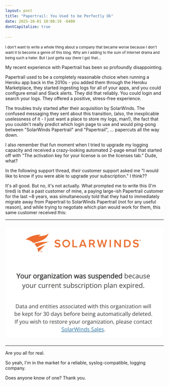 ```yaml
---
layout: post
title: "Papertrail: You Used to be Perfectly Ok"
date: 2025-10-01 10:08:19 -0400
dontCapitalize: true

---
```


<small>I don't want to write a whole thing about a company that became worse because I don't want it to become a genre of this blog. Why am I adding to the sum of Internet drama and being such a hater. But I just gotta say (here I go) that...</small>

My recent experience with Papertrail has been so profoundly disappointing.

Papertrail used to be a completely reasonable choice when running a Heroku app back in the 2010s - you added them through the Heroku Marketplace, they started ingesting logs for all of your apps, and you could configure email and Slack alerts. They did that reliably. You could login and search your logs. They offered a positive, stress-free experience.

The troubles truly started after their acquisition by SolarWinds. The confused messaging they sent about this transition, (also, the inexplicable uselessness of it - I just want a place to store my logs, man!), the fact that you couldn't really predict which login page to use and would ping-pong between "SolarWinds Papertrail" and "Papertrail", ... papercuts all the way down.

I also remember that fun moment when I tried to upgrade my logging capacity and received a crazy-looking automated 2-page email that started off with "The activation key for your license is on the licenses tab." Dude, what?

In the following support thread, *their* customer support asked me "I would like to know if you were able to upgrade your subscription." I think??

It's all good. But no, it's not actually. What prompted me to write this (I'm tired) is that a past customer of mine, a paying large-ish Papertrail customer for the last ~8 years, was simultaneously told that they had to immediately migrate away from Papertrail to SolarWinds Papertrail (not for any useful reason), and while trying to negotiate which plan would work for them, this same customer received this:

---

<p style="text-align:center;padding-top:10px;padding-bottom:10px;"><img src="/assets/papertrail/email1.jpg" width="500"></p>

---

Are you all for real.

So yeah, I'm in the market for a reliable, syslog-compatible, logging company.

Does anyone know of one? Thank you.
